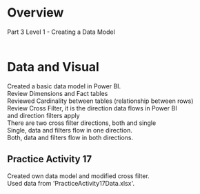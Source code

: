 # Overview
Part 3 Level 1 - Creating a Data Model <br/><br/>

# Data and Visual
Created a basic data model in Power BI. <br/>
Review Dimensions and Fact tables <br/>
Reviewed Cardinality between tables (relationship between rows) <br/>
Review Cross Filter, it is the direction data flows in Power BI <br/>
and direction filters apply <br/>
There are two cross filter directions, both and single <br/>
Single, data and filters flow in one direction. <br/>
Both, data and filters flow in both directions. <br/>

## Practice Activity 17
Created own data model and modified cross filter. <br/>
Used data from 'PracticeActivity17Data.xlsx'. <br/>